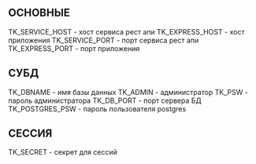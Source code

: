 ## ОСНОВНЫЕ
TK_SERVICE_HOST - хост сервиса рест апи 
TK_EXPRESS_HOST - хост приложения
TK_SERVICE_PORT - порт сервиса рест апи 
TK_EXPRESS_PORT - порт приложения

## СУБД
TK_DBNAME - имя базы данных
TK_ADMIN - администратор
TK_PSW - пароль администратора
TK_DB_PORT - порт сервера БД
TK_POSTGRES_PSW - пароль пользователя postgres

## СЕССИЯ
TK_SECRET - секрет для сессий
